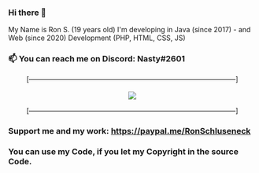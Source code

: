 ### Hi there 👋

My Name is Ron S. (19 years old)
 I'm developing in Java (since 2017) - and Web (since 2020) Development (PHP, HTML, CSS, JS)

### 📫 You can reach me on Discord: Nasty#2601

<p align="center">[——————————————————————————————]<br><br><a href="https://discord.com/users/538115793552932877" target="_blank"><img src="https://lanyard.cnrad.dev/api/538115793552932877?idleMessage=AFK..."></a></p>
<p align="center">[——————————————————————————————]</p>


### Support me and my work: https://paypal.me/RonSchluseneck

### You can use my Code, if you let my Copyright in the source Code.

<!--
**NastyOOF/NastyOOF** is a ✨ _special_ ✨ repository because its `README.md` (this file) appears on your GitHub profile.
